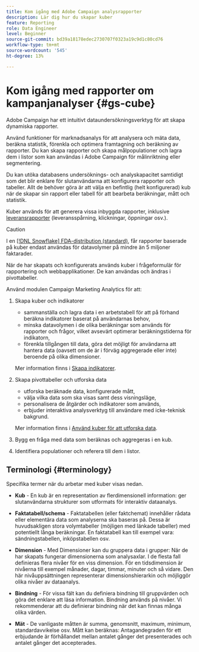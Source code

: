 ```yaml
---
title: Kom igång med Adobe Campaign analysrapporter
description: Lär dig hur du skapar kuber
feature: Reporting
role: Data Engineer
level: Beginner
source-git-commit: bd39a18178edec2730707f0323a19c9d1c80cd76
workflow-type: tm+mt
source-wordcount: '545'
ht-degree: 13%

---
```


# Kom igång med rapporter om kampanjanalyser {#gs-cube}

Adobe Campaign har ett intuitivt dataundersökningsverktyg för att skapa dynamiska rapporter.

Använd funktioner för marknadsanalys för att analysera och mäta data, beräkna statistik, förenkla och optimera framtagning och beräkning av rapporter. Du kan skapa rapporter och skapa målpopulationer och lagra dem i listor som kan användas i Adobe Campaign för målinriktning eller segmentering.

Du kan utöka databasens undersöknings- och analyskapacitet samtidigt som det blir enklare för slutanvändarna att konfigurera rapporter och tabeller. Allt de behöver göra är att välja en befintlig (helt konfigurerad) kub när de skapar sin rapport eller tabell för att bearbeta beräkningar, mått och statistik.

Kuber används för att generera vissa inbyggda rapporter, inklusive [leveransrapporter](delivery-reports.md) (leveransspårning, klickningar, öppningar osv.).

>[!CAUTION]
>
>I en [[!DNL Snowflake] FDA-distribution (standard)](../architecture/fda-deployment.md), får rapporter baserade på kuber endast användas för datavolymer på mindre än 5 miljoner faktarader.


När de har skapats och konfigurerats används kuber i frågeformulär för rapportering och webbapplikationer. De kan användas och ändras i pivottabeller.

Använd modulen Campaign Marketing Analytics för att:

1. Skapa kuber och indikatorer

   * sammanställa och lagra data i en arbetstabell för att på förhand beräkna indikatorer baserat på användarnas behov,
   * minska datavolymen i de olika beräkningar som används för rapporter och frågor, vilket avsevärt optimerar beräkningstiderna för indikatorn,
   * förenkla tillgången till data, göra det möjligt för användarna att hantera data (oavsett om de är i förväg aggregerade eller inte) beroende på olika dimensioner.

   Mer information finns i [Skapa indikatorer](cube-indicators.md).

1. Skapa pivottabeller och utforska data

   * utforska beräknade data, konfigurerade mått,
   * välja vilka data som ska visas samt dess visningsläge,
   * personalisera de åtgärder och indikatorer som används,
   * erbjuder interaktiva analysverktyg till användare med icke-teknisk bakgrund.

   Mer information finns i [Använd kuber för att utforska data](cube-tables.md).

1. Bygg en fråga med data som beräknas och aggregeras i en kub.
1. Identifiera populationer och referera till dem i listor.

## Terminologi {#terminology}

Specifika termer när du arbetar med kuber visas nedan.

* **Kub** - En kub är en representation av flerdimensionell information: ger slutanvändarna strukturer som utformats för interaktiv dataanalys.

* **Faktatabell/schema** - Faktatabellen (eller faktchemat) innehåller rådata eller elementära data som analyserna ska baseras på. Dessa är huvudsakligen stora volymtabeller (möjligen med länkade tabeller) med potentiellt långa beräkningar. En faktatabell kan till exempel vara: sändningstabellen, inköpstabellen osv.

* **Dimension** - Med Dimensioner kan du gruppera data i grupper: När de har skapats fungerar dimensionerna som analysaxlar. I de flesta fall definieras flera nivåer för en viss dimension. För en tidsdimension är nivåerna till exempel månader, dagar, timmar, minuter och så vidare. Den här nivåuppsättningen representerar dimensionshierarkin och möjliggör olika nivåer av dataanalys.

* **Bindning** - För vissa fält kan du definiera bindning till gruppvärden och göra det enklare att läsa information. Bindning används på nivåer. Vi rekommenderar att du definierar bindning när det kan finnas många olika värden.

* **Mät** - De vanligaste måtten är summa, genomsnitt, maximum, minimum, standardavvikelse osv. Mått kan beräknas: Antagandegraden för ett erbjudande är förhållandet mellan antalet gånger det presenterades och antalet gånger det accepterades.
